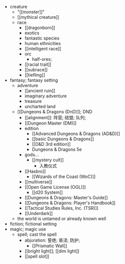 - creature
    - "[[monster]]"
    - [[mythical creature]]
    - race
        - [[dragonborn]]
        - exotics
        - fantastic species
        - human ethnicities
        - [[intelligent race]]
        - orc
            - half-ores;
        - [[racial trait]]
        - [[subrace]]
        - [[tiefling]]
- fantasy; fantasy setting
    - adventure
        - [[ancient ruin]]
        - imaginary adventure
        - treasure
        - uncharted land
    - [[Dungeons & Dragons (DnD)]]; DND
        - [[alignment]]: 阵营; 结盟; 队列;
        - [[Dungeon Master (DM)]]
        - edition
            - [[Advanced Dungeons & Dragons (AD&D)]]
            - [[basic Dungeons & Dragons]]
            - [[D&D 3rd edition]]
            - Dungeons & Dragons 5e
        - gods...
            - [[mystery cult]]
                - 入教仪式
        - [[Hasbro]]
            - [[Wizards of the Coast (WoC)]]
        - [[multiverse]]
        - [[Open Game License (OGL)]]
            - [[d20 System]]
        - [[Dungeons & Dragons: Master's Guide]]
        - [[Dungeons & Dragons: Player's Handbook]]
        - [[Tactical Studies Rules, Inc. (TSR)]]
        - [[Underdark]]
    - the world is untamed or already known well
- fiction; fictional setting
- magic; magic use
    - spell; cast the spell
        - abjuration: 誓绝; 亵渎; 防护;
            - [[Prismatic Wall]]
        - [[bright light]]; [[dim light]]
        - [[spell slot]]
